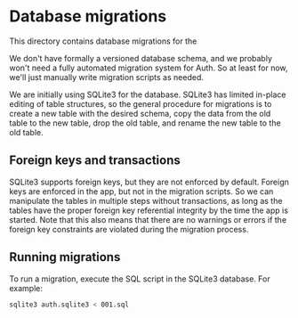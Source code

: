 # Database migrations

This directory contains database migrations for the 

We don't have formally a versioned database schema, and we probably won't need a fully automated migration system for Auth. So at least for now, we'll just manually write migration scripts as needed.

We are initially using SQLite3 for the database. SQLite3 has limited in-place editing of table structures, so the general procedure for migrations is to create a new table with the desired schema, copy the data from the old table to the new table, drop the old table, and rename the new table to the old table.

## Foreign keys and transactions

SQLite3 supports foreign keys, but they are not enforced by default. Foreign keys are enforced in the app, but not in the migration scripts. So we can manipulate the tables in multiple steps without transactions, as long as the tables have the proper foreign key referential integrity by the time the app is started. Note that this also means that there are no warnings or errors if the foreign key constraints are violated during the migration process.

## Running migrations

To run a migration, execute the SQL script in the SQLite3 database. For example:

```bash
sqlite3 auth.sqlite3 < 001.sql
```

